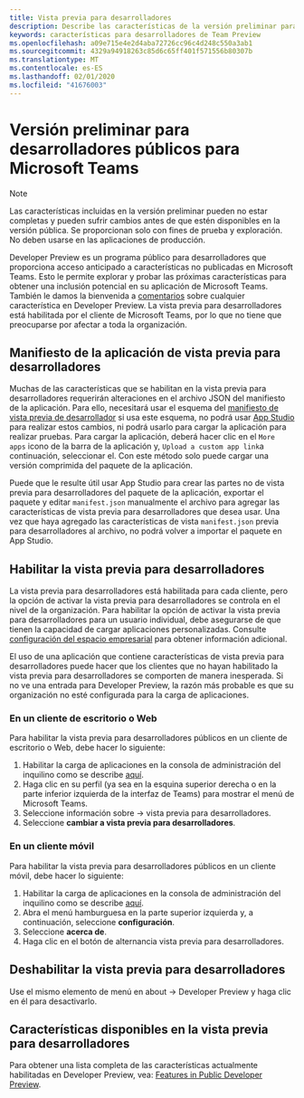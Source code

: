 ```yaml
---
title: Vista previa para desarrolladores
description: Describe las características de la versión preliminar para desarrolladores públicos de Microsoft Teams.
keywords: características para desarrolladores de Team Preview
ms.openlocfilehash: a09e715e4e2d4aba72726cc96c4d248c550a3ab1
ms.sourcegitcommit: 4329a94918263c85d6c65ff401f571556b80307b
ms.translationtype: MT
ms.contentlocale: es-ES
ms.lasthandoff: 02/01/2020
ms.locfileid: "41676003"
---
```

# <a name="public-developer-preview-for-microsoft-teams"></a>Versión preliminar para desarrolladores públicos para Microsoft Teams

>[!NOTE]
>Las características incluidas en la versión preliminar pueden no estar completas y pueden sufrir cambios antes de que estén disponibles en la versión pública. Se proporcionan solo con fines de prueba y exploración. No deben usarse en las aplicaciones de producción.

Developer Preview es un programa público para desarrolladores que proporciona acceso anticipado a características no publicadas en Microsoft Teams. Esto le permite explorar y probar las próximas características para obtener una inclusión potencial en su aplicación de Microsoft Teams. También le damos la bienvenida a [comentarios](~/feedback.md) sobre cualquier característica en Developer Preview. La vista previa para desarrolladores está habilitada por el cliente de Microsoft Teams, por lo que no tiene que preocuparse por afectar a toda la organización.

## <a name="developer-preview-app-manifest"></a>Manifiesto de la aplicación de vista previa para desarrolladores

Muchas de las características que se habilitan en la vista previa para desarrolladores requerirán alteraciones en el archivo JSON del manifiesto de la aplicación. Para ello, necesitará usar el esquema del [manifiesto de vista previa de desarrollador](~/resources/schema/manifest-schema-dev-preview.md) si usa este esquema, no podrá usar [App Studio](~/concepts/build-and-test/app-studio-overview.md) para realizar estos cambios, ni podrá usarlo para cargar la aplicación para realizar pruebas. Para cargar la aplicación, deberá hacer clic en el `More apps` icono de la barra de la aplicación y, `Upload a custom app link`a continuación, seleccionar el. Con este método solo puede cargar una versión comprimida del paquete de la aplicación.

Puede que le resulte útil usar App Studio para crear las partes no de vista previa para desarrolladores del paquete de la aplicación, exportar el paquete y editar `manifest.json` manualmente el archivo para agregar las características de vista previa para desarrolladores que desea usar. Una vez que haya agregado las características de vista `manifest.json` previa para desarrolladores al archivo, no podrá volver a importar el paquete en App Studio.

## <a name="enable-developer-preview"></a>Habilitar la vista previa para desarrolladores

La vista previa para desarrolladores está habilitada para cada cliente, pero la opción de activar la vista previa para desarrolladores se controla en el nivel de la organización. Para habilitar la opción de activar la vista previa para desarrolladores para un usuario individual, debe asegurarse de que tienen la capacidad de cargar aplicaciones personalizadas. Consulte [configuración del espacio empresarial](~/concepts/build-and-test/prepare-your-o365-tenant.md) para obtener información adicional.

El uso de una aplicación que contiene características de vista previa para desarrolladores puede hacer que los clientes que no hayan habilitado la vista previa para desarrolladores se comporten de manera inesperada. Si no ve una entrada para Developer Preview, la razón más probable es que su organización no esté configurada para la carga de aplicaciones.

### <a name="on-a-desktop-or-web-client"></a>En un cliente de escritorio o Web

Para habilitar la vista previa para desarrolladores públicos en un cliente de escritorio o Web, debe hacer lo siguiente:

1. Habilitar la carga de aplicaciones en la consola de administración del inquilino como se describe [aquí](~/concepts/build-and-test/prepare-your-o365-tenant.md).
1. Haga clic en su perfil (ya sea en la esquina superior derecha o en la parte inferior izquierda de la interfaz de Teams) para mostrar el menú de Microsoft Teams.
1. Seleccione información sobre → vista previa para desarrolladores.
1. Seleccione **cambiar a vista previa para desarrolladores**.

### <a name="on-a-mobile-client"></a>En un cliente móvil

Para habilitar la vista previa para desarrolladores públicos en un cliente móvil, debe hacer lo siguiente:

1. Habilitar la carga de aplicaciones en la consola de administración del inquilino como se describe [aquí](~/concepts/build-and-test/prepare-your-o365-tenant.md).
1. Abra el menú hamburguesa en la parte superior izquierda y, a continuación, seleccione **configuración**.
1. Seleccione **acerca de**.
1. Haga clic en el botón de alternancia vista previa para desarrolladores.

## <a name="disable-developer-preview"></a>Deshabilitar la vista previa para desarrolladores

Use el mismo elemento de menú en about → Developer Preview y haga clic en él para desactivarlo.

## <a name="features-available-in-developer-preview"></a>Características disponibles en la vista previa para desarrolladores

Para obtener una lista completa de las características actualmente habilitadas en Developer Preview, vea: [Features in Public Developer Preview](../../resources/dev-preview/developer-preview-features.md).
